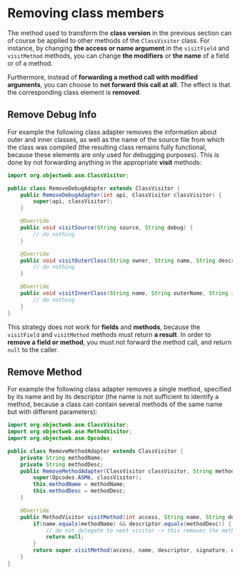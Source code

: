 # Removing class members

The method used to transform the **class version** in the previous section can of course be applied to other methods of the `ClassVisitor` class. For instance, by changing **the access or name argument** in the `visitField` and `visitMethod` methods, you can change **the modifiers** or **the name** of a field or of a method.

Furthermore, instead of **forwarding a method call with modified arguments**, you can choose to **not forward this call at all**. The effect is that the corresponding class element is **removed**.

## Remove Debug Info

For example the following class adapter removes the information about outer and inner classes, as well as the name of the source file from which the class was compiled (the resulting class remains fully functional, because these elements are only used for debugging purposes). This is done by not forwarding anything in the appropriate **visit** methods:

```java
import org.objectweb.asm.ClassVisitor;

public class RemoveDebugAdapter extends ClassVisitor {
    public RemoveDebugAdapter(int api, ClassVisitor classVisitor) {
        super(api, classVisitor);
    }

    @Override
    public void visitSource(String source, String debug) {
        // do nothing
    }

    @Override
    public void visitOuterClass(String owner, String name, String descriptor) {
        // do nothing
    }

    @Override
    public void visitInnerClass(String name, String outerName, String innerName, int access) {
        // do nothing
    }
}
```

This strategy does not work for **fields** and **methods**, because the `visitField` and `visitMethod` methods must return **a result**. In order to **remove a field or method**, you must not forward the method call, and return `null` to the caller.

## Remove Method

For example the following class adapter removes a single method, specified by its name and by its descriptor (the name is not sufficient to identify a method, because a class can contain several methods of the same name but with different parameters):

```java
import org.objectweb.asm.ClassVisitor;
import org.objectweb.asm.MethodVisitor;
import org.objectweb.asm.Opcodes;

public class RemoveMethodAdapter extends ClassVisitor {
    private String methodName;
    private String methodDesc;
    public RemoveMethodAdapter(ClassVisitor classVisitor, String methodName, String methodDesc) {
        super(Opcodes.ASM6, classVisitor);
        this.methodName = methodName;
        this.methodDesc = methodDesc;
    }

    @Override
    public MethodVisitor visitMethod(int access, String name, String descriptor, String signature, String[] exceptions) {
        if(name.equals(methodName) && descriptor.equals(methodDesc)) {
            // do not delegate to next visitor -> this removes the method
            return null;
        }
        return super.visitMethod(access, name, descriptor, signature, exceptions);
    }
}
```
